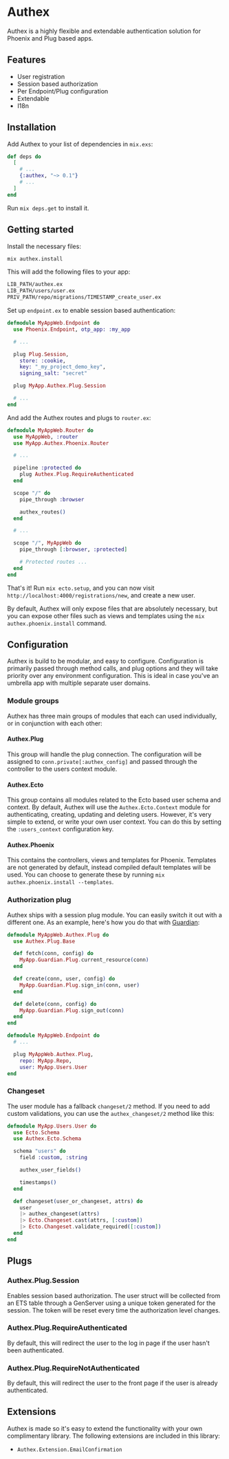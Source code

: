 # Authex

Authex is a highly flexible and extendable authentication solution for Phoenix and Plug based apps.

## Features

* User registration
* Session based authorization
* Per Endpoint/Plug configuration
* Extendable
* I18n

## Installation

Add Authex to your list of dependencies in `mix.exs`:

```elixir
def deps do
  [
    # ...
    {:authex, "~> 0.1"}
    # ...
  ]
end
```

Run `mix deps.get` to install it.

## Getting started

Install the necessary files:

```bash
mix authex.install
```

This will add the following files to your app:

```bash
LIB_PATH/authex.ex
LIB_PATH/users/user.ex
PRIV_PATH/repo/migrations/TIMESTAMP_create_user.ex
```

Set up `endpoint.ex` to enable session based authentication:

```elixir
defmodule MyAppWeb.Endpoint do
  use Phoenix.Endpoint, otp_app: :my_app

  # ...

  plug Plug.Session,
    store: :cookie,
    key: "_my_project_demo_key",
    signing_salt: "secret"

  plug MyApp.Authex.Plug.Session

  # ...
end
```

And add the Authex routes and plugs to `router.ex`:

```elixir
defmodule MyAppWeb.Router do
  use MyAppWeb, :router
  use MyApp.Authex.Phoenix.Router

  # ...

  pipeline :protected do
    plug Authex.Plug.RequireAuthenticated
  end

  scope "/" do
    pipe_through :browser

    authex_routes()
  end

  # ...

  scope "/", MyAppWeb do
    pipe_through [:browser, :protected]

    # Protected routes ...
  end
end
```

That's it! Run `mix ecto.setup`, and you can now visit `http://localhost:4000/registrations/new`, and create a new user.

By default, Authex will only expose files that are absolutely necessary, but you can expose other files such as views and templates using the `mix authex.phoenix.install` command.

## Configuration

Authex is build to be modular, and easy to configure. Configuration is primarily passed through method calls, and plug options and they will take priority over any environment configuration. This is ideal in case you've an umbrella app with multiple separate user domains.

### Module groups

Authex has three main groups of modules that each can used individually, or in conjunction with each other:

#### Authex.Plug

This group will handle the plug connection. The configuration will be assigned to `conn.private[:authex_config]` and passed through the controller to the users context module.

#### Authex.Ecto

This group contains all modules related to the Ecto based user schema and context. By default, Authex will use the `Authex.Ecto.Context` module for authenticating, creating, updating and deleting users. However, it's very simple to extend, or write your own user context. You can do this by setting the `:users_context` configuration key.

#### Authex.Phoenix

This contains the controllers, views and templates for Phoenix. Templates are not generated by default, instead compiled default templates will be used. You can choose to generate these by running `mix authex.phoenix.install --templates`.

### Authorization plug

Authex ships with a session plug module. You can easily switch it out with a different one. As an example, here's how you do that with [Guardian](https://github.com/ueberauth/guardian):

```elixir
defmodule MyAppWeb.Authex.Plug do
  use Authex.Plug.Base

  def fetch(conn, config) do
    MyApp.Guardian.Plug.current_resource(conn)
  end

  def create(conn, user, config) do
    MyApp.Guardian.Plug.sign_in(conn, user)
  end

  def delete(conn, config) do
    MyApp.Guardian.Plug.sign_out(conn)
  end
end

defmodule MyAppWeb.Endpoint do
  # ...

  plug MyAppWeb.Authex.Plug,
    repo: MyApp.Repo,
    user: MyApp.Users.User
end
```

### Changeset

The user module has a fallback `changeset/2` method. If you need to add custom validations, you can use the  `authex_changeset/2` method like this:

```elixir
defmodule MyApp.Users.User do
  use Ecto.Schema
  use Authex.Ecto.Schema

  schema "users" do
    field :custom, :string

    authex_user_fields()

    timestamps()
  end

  def changeset(user_or_changeset, attrs) do
    user
    |> authex_changeset(attrs)
    |> Ecto.Changeset.cast(attrs, [:custom])
    |> Ecto.Changeset.validate_required([:custom])
  end
end
```

## Plugs

### Authex.Plug.Session

Enables session based authorization. The user struct will be collected from an ETS table through a GenServer using a unique token generated for the session. The token will be reset every time the authorization level changes.

### Authex.Plug.RequireAuthenticated

By default, this will redirect the user to the log in page if the user hasn't been authenticated.

### Authex.Plug.RequireNotAuthenticated

By default, this will redirect the user to the front page if the user is already authenticated.


## Extensions

Authex is made so it's easy to extend the functionality with your own complimentary library. The following extensions are included in this library:

* `Authex.Extension.EmailConfirmation`

